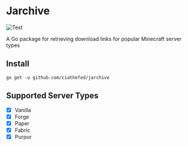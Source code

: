 # Jarchive

![Test](https://img.shields.io/github/actions/workflow/status/ciathefed/jarchive/test.yml?label=test%20%F0%9F%A7%AA&style=flat-square)

A Go package for retrieving download links for popular Minecraft server types

## Install

```shell
go get -u github.com/ciathefed/jarchive
```

## Supported Server Types

- [X] Vanilla
- [X] Forge
- [X] Paper
- [X] Fabric
- [X] Purpur
